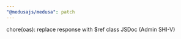 ```yaml
---
"@medusajs/medusa": patch
---
```


chore(oas): replace response with $ref class JSDoc (Admin SHI-V)
